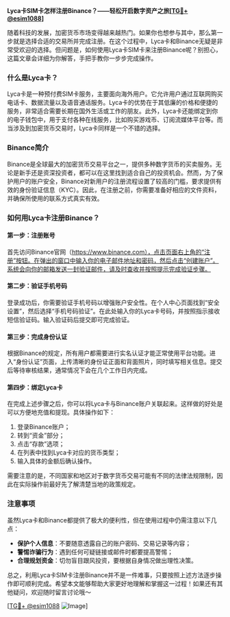 **Lyca卡SIM卡怎样注册Binance？——轻松开启数字资产之旅[[TG💪+ @esim1088](https://t.me/s/esim1088)]**

随着科技的发展，加密货币市场变得越来越热门。如果你也想参与其中，那么第一步就是选择合适的交易所并完成注册。在这个过程中，Lyca卡和Binance无疑是非常受欢迎的选择。但问题是，如何使用Lyca卡SIM卡来注册Binance呢？别担心，这篇文章会详细为你解答，手把手教你一步步完成操作。

### 什么是Lyca卡？

Lyca卡是一种预付费SIM卡服务，主要面向海外用户。它允许用户通过互联网购买电话卡、数据流量以及语音通话服务。Lyca卡的优势在于其低廉的价格和便捷的服务，非常适合需要长期在国外生活或工作的朋友。此外，Lyca卡还能绑定到你的电子钱包中，用于支付各种在线服务，比如购买游戏币、订阅流媒体平台等。而当涉及到加密货币交易时，Lyca卡同样是一个不错的选择。

### Binance简介

Binance是全球最大的加密货币交易平台之一，提供多种数字货币的买卖服务。无论是新手还是资深投资者，都可以在这里找到适合自己的投资机会。然而，为了保护用户的账户安全，Binance对新用户的注册流程设置了较高的门槛，要求提供有效的身份验证信息（KYC）。因此，在注册之前，你需要准备好相应的文件资料，并确保所使用的联系方式真实有效。

### 如何用Lyca卡注册Binance？

#### 第一步：注册账号

首先访问Binance官网（https://www.binance.com），点击页面右上角的“注册”按钮。在弹出的窗口中输入你的电子邮件地址和密码，然后点击“创建账户”。系统会向你的邮箱发送一封验证邮件，请及时查收并按照提示完成验证步骤。

#### 第二步：验证手机号码

登录成功后，你需要验证手机号码以增强账户安全性。在个人中心页面找到“安全设置”，然后选择“手机号码验证”。在此处输入你的Lyca卡号码，并按照指示接收短信验证码。输入验证码后提交即可完成验证。

#### 第三步：完成身份认证

根据Binance的规定，所有用户都需要进行实名认证才能正常使用平台功能。进入“身份认证”页面，上传清晰的身份证正面和背面照片，同时填写相关信息。提交后等待审核结果，通常情况下会在几个工作日内完成。

#### 第四步：绑定Lyca卡

在完成上述步骤之后，你可以将Lyca卡与Binance账户关联起来。这样做的好处是可以方便地充值和提现。具体操作如下：

1. 登录Binance账户；
2. 转到“资金”部分；
3. 点击“存款”选项；
4. 在列表中找到Lyca卡对应的货币类型；
5. 输入具体的金额后确认操作。

需要注意的是，不同国家和地区对于数字货币交易可能有不同的法律法规限制，因此在实际操作前最好先了解清楚当地的政策规定。

### 注意事项

虽然Lyca卡和Binance都提供了极大的便利性，但在使用过程中仍需注意以下几点：

- **保护个人信息**：不要随意透露自己的账户密码、交易记录等内容；
- **警惕诈骗行为**：遇到任何可疑链接或邮件时都要提高警惕；
- **合理规划资金**：切勿盲目跟风投资，要根据自身情况做出理性决策。

总之，利用Lyca卡SIM卡注册Binance并不是一件难事，只要按照上述方法逐步操作即可顺利完成。希望本文能够帮助大家更好地理解和掌握这一过程！如果还有其他疑问，欢迎随时留言讨论哦～ 

[[TG💪+ @esim1088](https://t.me/s/esim1088) ![Image](https://i.postimg.cc/4NQfJmqS/Snipaste-2025-05-13-00-14-12.png)]
